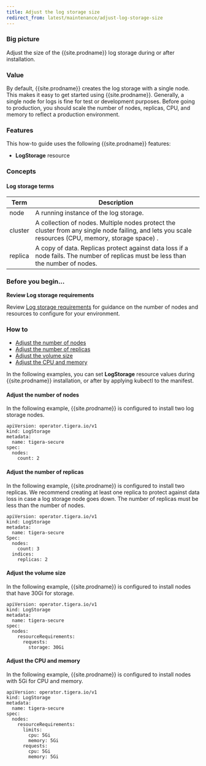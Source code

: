 ```yaml
---
title: Adjust the log storage size
redirect_from: latest/maintenance/adjust-log-storage-size
---
```


### Big picture

Adjust the size of the {{site.prodname}} log storage during or after installation.

### Value

By default, {{site.prodname}} creates the log storage with a single node. This makes it easy to get started using {{site.prodname}}. 
Generally, a single node for logs is fine for test or development purposes. Before going to production, you should scale 
the number of nodes, replicas, CPU, and memory to reflect a production environment.

### Features

This how-to guide uses the following {{site.prodname}} features:

-  **LogStorage** resource

### Concepts

#### Log storage terms

| Term    | Description                                                  |
| ------- | ------------------------------------------------------------ |
| node    | A running instance of the log storage.                  |
| cluster | A collection of nodes. Multiple nodes protect the cluster from any single node failing, and lets you scale resources (CPU, memory, storage space) . |
| replica | A copy of data. Replicas protect against data loss if a node fails. The number of replicas must be less than the number of nodes. |

### Before you begin...

**Review Log storage requirements**

Review [Log storage requirements]() for guidance on the number of nodes and resources to configure for your environment.

### How to

- [Adjust the number of nodes](#adjust-the-number-of-nodes)
- [Adjust the number of replicas](#adjust-the-number-of-replicas)
- [Adjust the volume size](#adjust-the-volume-size)
- [Adjust the CPU and memory](#adjust-the-cpu-and-memory)

In the following examples, you can set **LogStorage** resource values during {{site.prodname}} installation, or after by applying kubectl to the manifest.

#### Adjust the number of nodes

In the following example, {{site.prodname}} is configured to install two log storage nodes.

```
apiVersion: operator.tigera.io/v1
kind: LogStorage
metadata:
  name: tigera-secure
spec:
  nodes:
    count: 2
```

#### Adjust the number of replicas

In the following example, {{site.prodname}} is configured to install two replicas. We recommend creating at least one replica to protect against data loss in case a log storage node goes down. The number of replicas must be less than the number of nodes.

```
apiVersion: operator.tigera.io/v1
kind: LogStorage
metadata:
  name: tigera-secure
Spec:
  nodes:
    count: 3
  indices:
    replicas: 2
```

#### Adjust the volume size

In the following example, {{site.prodname}} is configured to install nodes that have 30Gi for storage.

```
apiVersion: operator.tigera.io/v1
kind: LogStorage
metadata:
  name: tigera-secure
spec:
  nodes:
    resourceRequirements:
      requests:
        storage: 30Gi
```

#### Adjust the CPU and memory

In the following example, {{site.prodname}} is configured to install nodes with 5Gi for CPU and memory.

```
apiVersion: operator.tigera.io/v1
kind: LogStorage
metadata:
  name: tigera-secure
spec:
  nodes:
    resourceRequirements:
      limits:
        cpu: 5Gi
        memory: 5Gi
      requests:
        cpu: 5Gi
        memory: 5Gi
```
